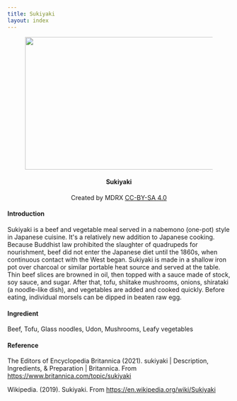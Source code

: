```yaml
---
title: Sukiyaki
layout: index
---
```


<figure style="text-align: center">
<img src="https://upload.wikimedia.org/wikipedia/commons/6/6f/Sukiyaki123.jpg" width="425" height="300" />
</figure>
<h4 style="text-align: center"> Sukiyaki </h4>
<p style="text-align: center">Created by MDRX <a href="https://creativecommons.org/licenses/by-sa/4.0/deed.en">CC-BY-SA 4.0</a></p>

<h4>Introduction</h4>
<p>Sukiyaki is a beef and vegetable meal served in a nabemono (one-pot) style in Japanese cuisine. It's a relatively new addition to Japanese cooking. Because Buddhist law prohibited the slaughter of quadrupeds for nourishment, beef did not enter the Japanese diet until the 1860s, when continuous contact with the West began. Sukiyaki is made in a shallow iron pot over charcoal or similar portable heat source and served at the table. Thin beef slices are browned in oil, then topped with a sauce made of stock, soy sauce, and sugar. After that, tofu, shiitake mushrooms, onions, shirataki (a noodle-like dish), and vegetables are added and cooked quickly. Before eating, individual morsels can be dipped in beaten raw egg.</p>

<h4>Ingredient</h4>
<p>Beef, Tofu, Glass noodles, Udon, Mushrooms, Leafy vegetables</p>

<h4>Reference</h4>
<p>The Editors of Encyclopedia Britannica (2021). sukiyaki | Description, Ingredients, & Preparation | Britannica. From <a href="https://www.britannica.com/topic/sukiyaki"> https://www.britannica.com/topic/sukiyaki </a></p>
<p>Wikipedia. (2019). Sukiyaki. From <a href="https://en.wikipedia.org/wiki/Sukiyaki"> https://en.wikipedia.org/wiki/Sukiyaki </a></p>
